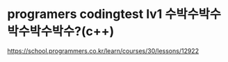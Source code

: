 # programers codingtest lv1 수박수박수박수박수박수?(c++)
https://school.programmers.co.kr/learn/courses/30/lessons/12922
